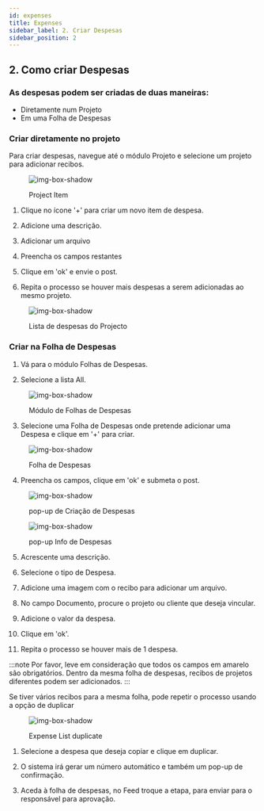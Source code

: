 ```yaml
---
id: expenses
title: Expenses
sidebar_label: 2. Criar Despesas
sidebar_position: 2
---
```


## 2. Como criar Despesas

### As despesas podem ser criadas de duas maneiras:

- Diretamente num Projeto
- Em uma Folha de Despesas

### Criar diretamente no projeto

Para criar despesas, navegue até o módulo Projeto e selecione um projeto para adicionar recibos.

<figure>

![img-box-shadow](/img/university/expenses/university-expenses-3-project.png)

<figcaption>Project Item</figcaption>
</figure>

1. Clique no ícone '+' para criar um novo item de despesa.

2. Adicione uma descrição.

3. Adicionar um arquivo

4. Preencha os campos restantes

5. Clique em 'ok' e envie o post.

6. Repita o processo se houver mais despesas a serem adicionadas ao mesmo projeto.

<figure>

![img-box-shadow](/img/university/expenses/university-expenses-6-project-list.png)

<figcaption>Lista de despesas do Projecto</figcaption>
</figure>

### Criar na Folha de Despesas 

1. Vá para o módulo Folhas de Despesas.

2. Selecione a lista All.

<figure>

![img-box-shadow](/img/university/expenses/university-expense-sheets-1.png)

<figcaption>Módulo de Folhas de Despesas</figcaption>
</figure>

3. Selecione uma Folha de Despesas onde pretende adicionar uma Despesa e clique em '+' para criar.

<figure>

![img-box-shadow](/img/university/expenses/university-expenses-1-creation.png)

<figcaption>Folha de Despesas</figcaption>
</figure>

4. Preencha os campos, clique em 'ok' e submeta o post.

<figure>

![img-box-shadow](/img/university/expenses/university-expenses-2.png)

<figcaption>pop-up de Criação de Despesas</figcaption>
</figure>

<figure>

![img-box-shadow](/img/university/expenses/university-expenses-4.png)

<figcaption>pop-up Info de Despesas</figcaption>
</figure>

5. Acrescente uma descrição.

6. Selecione o tipo de Despesa.

7. Adicione uma imagem com o recibo para adicionar um arquivo.

8. No campo Documento, procure o projeto ou cliente que deseja vincular.

9. Adicione o valor da despesa.

10. Clique em 'ok'.

11. Repita o processo se houver mais de 1 despesa.

:::note
Por favor, leve em consideração que todos os campos em amarelo são obrigatórios.
Dentro da mesma folha de despesas, recibos de projetos diferentes podem ser adicionados.
:::

Se tiver vários recibos para a mesma folha, pode repetir o processo usando a opção de duplicar

<figure>

![img-box-shadow](/img/university/expenses/university-expenses-5.png)

<figcaption>Expense List duplicate</figcaption>
</figure>

1. Selecione a despesa que deseja copiar e clique em duplicar.

2. O sistema irá gerar um número automático e também um pop-up de confirmação.

3. Aceda à folha de despesas, no Feed troque a etapa, para enviar para o responsável para aprovação.
